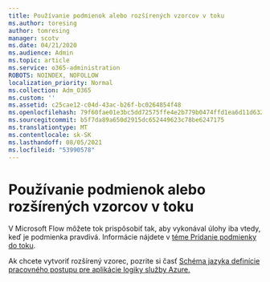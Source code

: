 ```yaml
---
title: Používanie podmienok alebo rozšírených vzorcov v toku
ms.author: toresing
author: tomresing
manager: scotv
ms.date: 04/21/2020
ms.audience: Admin
ms.topic: article
ms.service: o365-administration
ROBOTS: NOINDEX, NOFOLLOW
localization_priority: Normal
ms.collection: Adm_O365
ms.custom: ''
ms.assetid: c25cae12-c04d-43ac-b26f-bc0264854f48
ms.openlocfilehash: 79f60fae01e3bc5dd72575ffe4e2b779b0474ffd1ea6d11d632365cd63c5bf81
ms.sourcegitcommit: b5f7da89a650d2915dc652449623c78be6247175
ms.translationtype: MT
ms.contentlocale: sk-SK
ms.lasthandoff: 08/05/2021
ms.locfileid: "53990578"
---
```

# <a name="use-conditions-or-advanced-formulas-in-a-flow"></a>Používanie podmienok alebo rozšírených vzorcov v toku

V Microsoft Flow môžete tok prispôsobiť tak, aby vykonával úlohy iba vtedy, keď je podmienka pravdivá. Informácie nájdete v [téme Pridanie podmienky do toku](https://go.microsoft.com/fwlink/?linkid=872112).
  
Ak chcete vytvoriť rozšírený vzorec, pozrite si časť [Schéma jazyka definície pracovného postupu pre aplikácie logiky služby Azure.](https://aka.ms/logicexpressions)
  

